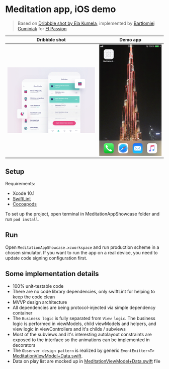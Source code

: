 # Meditation app, iOS demo

> Based on [Dribbble shot by Ela Kumela](https://dribbble.com/shots/3853204-Meditation-app?utm_source=Clipboard_Shot&utm_campaign=kumela&utm_content=Meditation%20app&utm_medium=Social_Share), implemented by [Bartłomiej Guminiak](https://github.bartguminiak) for [El Passion](https://www.elpassion.com)

|Dribbble shot|Demo app|
|:-:|:-:|
|[![Shot](readme_files/shot_animation.gif)](https://dribbble.com/shots/3116611-E-commerce-Today-s-deals-interaction)|![Preview](readme_files/app_demo.gif)|

## Setup

Requirements: 

- Xcode 10.1
- [SwiftLint](https://github.com/realm/SwiftLint)
- [Cocoapods](https://cocoapods.org)

To set up the project, open terminal in MeditationAppShowcase folder and run `pod install`.

## Run

Open `MeditationAppShowcase.xcworkspace` and run production scheme in a chosen simulator. If you want to run the app on a real device, you need to update code signing configuration first.

## Some implementation details

- 100% unit-testable code
- There are no code library dependencies, only swiftLint for helping to keep the code clean
- MVVP design architecture
- All dependencies are being protocol-injected via simple dependency container
- The `Business logic` is fully separated from `View logic`. The business logic is performed in viewModels, child viewModels and helpers, and view logic in viewControllers and it's childs / subviews
- Most of the subviews and it's interesting autolayout constraints are exposed to the interface so the animations can be implemented in decorators
- The `Observer design pattern` is realized by generic `EventEmitter<T>` [MeditationViewModel+Data.swift](⁨⁨⁨⁨⁨⁨MeditationAppShowcase⁩/Commons/Utilities/Observer/EventEmitter.swift).
- Data on play list are mocked up in [MeditationViewModel+Data.swift](⁨⁨⁨⁨⁨⁨MeditationAppShowcase⁩/Screens⁩/Meditation⁩/MeditationViewModel+Data.swift) file

